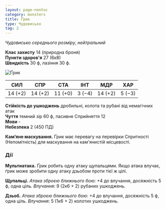 ```yaml
---
layout: page-nontoc
category: monsters
title: Ґрик
type: Чудовисько
tag: 2
---
```


_Чудовисько середнього розміру, нейтральний_

**Клас захисту** 14 (природна броня)    
**Пункти здоров'я** 27 (6к8)    
**Швидкість** 30 ф, лазіння 30 ф.

![Ґрик](https://www.dndbeyond.com/avatars/thumbnails/30784/267/1000/1000/638062035101336042.png)

| СИЛ     | СПР     | СТА     | ІНТ    | МДР     | ХАР    |
| ------- | ------- | ------- | ------ | ------- | ------ |
| 14 (+2) | 14 (+2) | 11 (+0) | 3 (−4) | 14 (+2) | 5 (−3) |

**Стійкість до ушкоджень** дробильні, колота та рубані від немагічних атак    
**Чуття** темний зір 60 ф, пасивне Сприйняття 12     
**Мови** -    
**Небезпека** 2 (450 ПД)

**Кам’яне маскування.** Ґрик має перевагу на перевірки Спритності (Непомітність) для маскування на кам'янистій місцевості.

### Дії
**Мультиатака.** Ґрик робить одну атаку щупальцями. Якщо атака влучає, ґрик може зробити одну атаку дзьобом проти тієї ж цілі.    

**Щупальці.** _Атака зброєю ближнього бою:_ +4 до влучання, досяжність 5 ф, одна ціль. _Влучання:_ 9 (2к6 + 2) рубаних ушкоджень.    

**Дзьоб.** _Атака зброєю ближнього бою:_ +4 до влучання, досяжність 5 ф, одна ціль. _Влучання:_ 5 (1к6 + 2) колотих ушкоджень.
